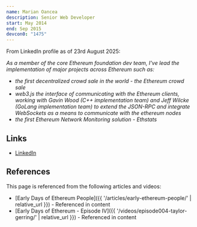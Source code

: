```yaml
---
name: Marian Oancea
description: Senior Web Developer
start: May 2014
end: Sep 2015
devcon0: "1475"
---
```


From LinkedIn profile as of 23rd August 2025:

*As a member of the core Ethereum foundation dev team, I've lead the implementation of major projects across Ethereum such as:*

- *the first decentralized crowd sale in the world - the Ethereum crowd sale*
- *web3.js the interface of communicating with the Ethereum clients, working with Gavin Wood (C++ implementation team) and Jeff Wilcke (GoLang implementation team) to extend the JSON-RPC and integrate WebSockets as a means to communicate with the ethereum nodes*
- *the first Ethereum Network Monitoring solution - Ethstats*

## Links
- [LinkedIn](https://www.linkedin.com/in/marian-oancea-72a69042/)

## References

This page is referenced from the following articles and videos:

- [Early Days of Ethereum People]({{ '/articles/early-ethereum-people/' | relative_url }}) - Referenced in content
- [Early Days of Ethereum - Episode IV]({{ '/videos/episode004-taylor-gerring/' | relative_url }}) - Referenced in content
